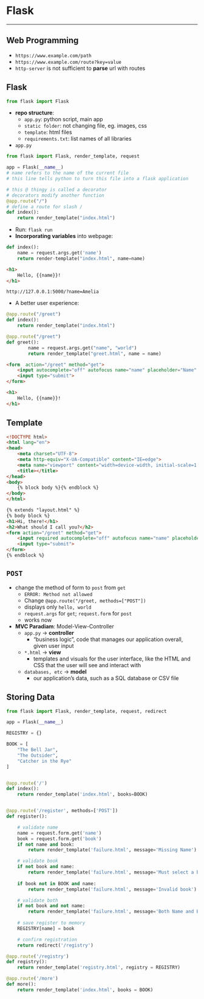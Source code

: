 # Flask

---

## Web Programming

- `https://www.example.com/path`
- `https://www.example.com/route?key=value`
- `http-server` is not sufficient to **parse** url with routes

## Flask

```python
from flask import Flask
```

- **repo structure**:
	- `app.py`: python script, main app
	- `static folder`: not changing file, eg. images, css
	- `template`: html files
	- `requirements.txt`: list names of all libraries
- `app.py`

```python
from flask import Flask, render_template, request

app = Flask(__name__) 
# name refers to the name of the current file
# this line tells python to turn this file into a flask application

# this @ thingy is called a decorator
# decorators modify another function
@app.route("/")
# define a route for slash /
def index():
    return render_template("index.html")
```

- Run: `flask run`
- **Incorporating variables** into webpage:

```python
def index():
    name = request.args.get('name')
    return render-template("index.html", name=name)
```

```html
<h1>
    Hello, {{name}}!
</h1>
```

```url
http://127.0.0.1:5000/?name=Amelia
```

- A better user experience:

```python
@app.route("/greet")
def index():
    return render_template("index.html")

@app.route("/greet")
def greet():
    	name = request.args.get("name", "world")
        return render_template("greet.html", name = name)
```

```html
<form  action="/greet" method="get">
    <input autocomplete="off" autofocus name="name" placeholder="Name" type="text">
    <input type="submit">
</form>
```

```html
<h1>
    Hello, {{name}}!
</h1>
```

## Template

```html
<!DOCTYPE html>
<html lang="en">
<head>
    <meta charset="UTF-8">
    <meta http-equiv="X-UA-Compatible" content="IE=edge">
    <meta name="viewport" content="width=device-width, initial-scale=1.0">
    <title></title>
</head>
<body>
    {% block body %}{% endblock %}
</body>
</html>
```

```html
{% extends "layout.html" %}
{% body block %}
<h1>Hi, there!</h1>
<h2>What should I call you?</h2>
<form action="/greet" method="get">
    <input required autocomplete="off" autofocus name="name" placeholder="Name" type="text">
    <input type="submit">
</form>
{% endblock %}
```

## `POST`

- change the method of form to `post` from `get`
	- `ERROR: Method not allowed`
	- Change `@app.route("/greet, methods=["POST"])`
	- displays only `hello, world`
	- `request.args` for `get`; `request.form` for `post`
	- works now
- **MVC Paradiam**: Model-View-Controller
	- `app.py` -> **controller**
		-  “business logic”, code that manages our application overall, given user input
	-  `*.html` -> **view**
		- templates and visuals for the user interface, like the HTML and CSS that the user will see and interact with
	- `databases, etc` -> **model**
		- our application’s data, such as a SQL database or CSV file

## Storing Data

```python
from flask import Flask, render_template, request, redirect

app = Flask(__name__)

REGISTRY = {}

BOOK = [
    "The Bell Jar",
    "The Outsider",
    "Catcher in the Rye"
]


@app.route('/')
def index():
    return render_template('index.html', books=BOOK)


@app.route('/register', methods=['POST'])
def register():

    # validate name
    name = request.form.get('name')
    book = request.form.get('book')
    if not name and book:
        return render_template('failure.html', message='Missing Name')

    # validate book
    if not book and name:
        return render_template('failure.html', message='Must select a book')
    
    if book not in BOOK and name:
        return render_template('failure.html', message='Invalid book')

    # validate both
    if not book and not name:
        return render_template('failure.html', message='Both Name and Book Selections Missing.')
    
    # save register to memory
    REGISTRY[name] = book

    # confirm registration
    return redirect('/registry')

@app.route('/registry')
def registry():
    return render_template('registry.html', registry = REGISTRY)

@app.route('/more')
def more():
    return render_template('index.html', books = BOOK)
```

